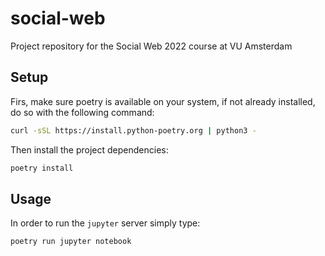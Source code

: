 # social-web

Project repository for the Social Web 2022 course at VU Amsterdam

## Setup

Firs, make sure poetry is available on your system, if not already installed, do so with the following command:

```bash
curl -sSL https://install.python-poetry.org | python3 -
```

Then install the project dependencies:

```bash
poetry install
```

## Usage

In order to run the `jupyter` server simply type:

```bash
poetry run jupyter notebook
```
